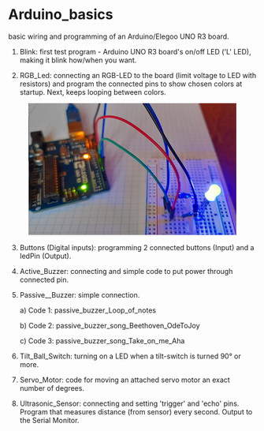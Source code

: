 # Arduino_basics
basic wiring and programming of an Arduino/Elegoo UNO R3 board.



1. Blink: first test program - Arduino UNO R3 board's on/off LED ('L' LED), making it blink how/when you want.

2. RGB_Led: connecting an RGB-LED to the board (limit voltage to LED with resistors) and program the connected pins to show chosen colors at startup.  Next, keeps looping between colors.

<p align="center">
  <img src="https://github.com/CityTropes/Arduino_basics/blob/adc775e7ae417fe651b5e3db47e7af85b4a961ac/media/rgb_connected.png" />
</p>

3. Buttons (Digital inputs): programming 2 connected buttons (Input) and a ledPin (Output).

4. Active_Buzzer: connecting and simple code to put power through connected pin.

5. Passive__Buzzer: simple connection. 

    a) Code 1: passive_buzzer_Loop_of_notes
    
    b) Code 2: passive_buzzer_song_Beethoven_OdeToJoy
    
    c) Code 3: passive_buzzer_song_Take_on_me_Aha 
      
6. Tilt_Ball_Switch: turning on a LED when a tilt-switch is turned 90° or more.

7. Servo_Motor: code for moving an attached servo motor an exact number of degrees.

8. Ultrasonic_Sensor: connecting and setting 'trigger' and 'echo' pins. Program that measures distance (from sensor) every second. Output to the Serial Monitor.
